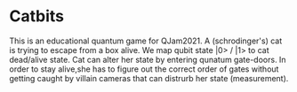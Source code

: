 # Catbits
This is an educational quantum game for QJam2021. A (schrodinger's) cat is trying to escape from a box alive. We map qubit state |0> / |1> to cat dead/alive state. Cat can alter her state by entering qunatum gate-doors. In order to stay alive,she has to figure out the correct order of gates without getting caught by villain cameras that can distrurb her state (measurement).
